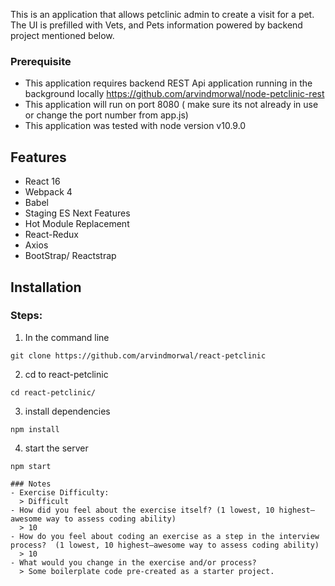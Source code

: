 This is an application that allows petclinic admin to create a visit for a pet. The UI is prefilled with Vets, and Pets information powered by backend project mentioned below.


### Prerequisite
- This application requires backend REST Api application running in the background locally https://github.com/arvindmorwal/node-petclinic-rest
- This application will run on port 8080 
  ( make sure its not already in use or change the port number from app.js)
- This application was tested with node version v10.9.0

## Features

* React 16
* Webpack 4
* Babel
* Staging ES Next Features
* Hot Module Replacement
* React-Redux
* Axios
* BootStrap/ Reactstrap

## Installation
### Steps:
1) In the command line
```
git clone https://github.com/arvindmorwal/react-petclinic
```
2) cd to react-petclinic
```
cd react-petclinic/ 
```
3) install dependencies
```
npm install
```
4) start the server
```
npm start

### Notes
- Exercise Difficulty: 
  > Difficult
- How did you feel about the exercise itself? (1 lowest, 10 highest—awesome way to assess coding ability)
  > 10
- How do you feel about coding an exercise as a step in the interview process?  (1 lowest, 10 highest—awesome way to assess coding ability)
  > 10
- What would you change in the exercise and/or process?
  > Some boilerplate code pre-created as a starter project.